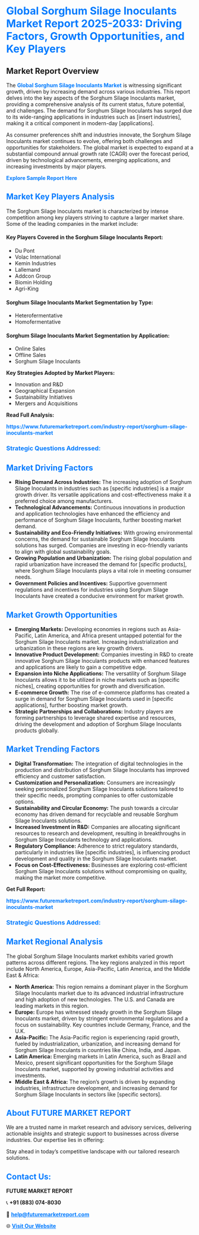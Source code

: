 <h1 style="color: #007BFF;">Global Sorghum Silage Inoculants Market Report 2025-2033: Driving Factors, Growth Opportunities, and Key Players</h1>

<section id="overview">
<h2>Market Report Overview</h2>
<p>The <a href="https://www.futuremarketreport.com/industry-report/sorghum-silage-inoculants-market" style="color: #007BFF; text-decoration: none;"><strong>Global Sorghum Silage Inoculants Market</strong></a> is witnessing significant growth, driven by increasing demand across various industries. This report delves into the key aspects of the Sorghum Silage Inoculants market, providing a comprehensive analysis of its current status, future potential, and challenges. The demand for Sorghum Silage Inoculants has surged due to its wide-ranging applications in industries such as [insert industries], making it a critical component in modern-day [applications].</p>
<p>As consumer preferences shift and industries innovate, the Sorghum Silage Inoculants market continues to evolve, offering both challenges and opportunities for stakeholders. The global market is expected to expand at a substantial compound annual growth rate (CAGR) over the forecast period, driven by technological advancements, emerging applications, and increasing investments by major players.</p>
</section>

<section id="overview">
<p><a href="https://www.futuremarketreport.com/request-sample/reportId=112037" style="color: #007BFF; text-decoration: none;"><strong>Explore Sample Report Here</strong></a></p>
</section>

<section id="key-players">
<h2 style="color: #007BFF;">Market Key Players Analysis</h2>
<p>The Sorghum Silage Inoculants market is characterized by intense competition among key players striving to capture a larger market share. Some of the leading companies in the market include:</p>
<h4>Key Players Covered in the Sorghum Silage Inoculants Report:</h4>
<ul><li>Du Pont</li><li>Volac International</li><li>Kemin Industries</li><li>Lallemand</li><li>Addcon Group</li><li>Biomin Holding</li><li>Agri-King</li></ul>
<h4>Sorghum Silage Inoculants Market Segmentation by Type:</h4>
<ul><li>Heterofermentative</li><li>Homofermentative</li></ul>

<h4>Sorghum Silage Inoculants Market Segmentation by Application:</h4>
<ul><li>Online Sales</li><li>Offline Sales</li><li>Sorghum Silage Inoculants</li></ul>
<p><strong>Key Strategies Adopted by Market Players:</strong></p>
<ul>
<li>Innovation and R&D</li>
<li>Geographical Expansion</li>
<li>Sustainability Initiatives</li>
<li>Mergers and Acquisitions</li>
</ul>
</section>

<section>
<p><strong>Read Full Analysis: </strong></p><a href="https://www.futuremarketreport.com/industry-report/sorghum-silage-inoculants-market" style="color: #007BFF; text-decoration: none;"><strong>https://www.futuremarketreport.com/industry-report/sorghum-silage-inoculants-market</strong></a>
<h3 style="color: #007BFF;">Strategic Questions Addressed:</h3>
</section>

<section id="driving-factors">
<h2 style="color: #007BFF;">Market Driving Factors</h2>
<ul>
<li><strong>Rising Demand Across Industries:</strong> The increasing adoption of Sorghum Silage Inoculants in industries such as [specific industries] is a major growth driver. Its versatile applications and cost-effectiveness make it a preferred choice among manufacturers.</li>
<li><strong>Technological Advancements:</strong> Continuous innovations in production and application technologies have enhanced the efficiency and performance of Sorghum Silage Inoculants, further boosting market demand.</li>
<li><strong>Sustainability and Eco-Friendly Initiatives:</strong> With growing environmental concerns, the demand for sustainable Sorghum Silage Inoculants solutions has surged. Companies are investing in eco-friendly variants to align with global sustainability goals.</li>
<li><strong>Growing Population and Urbanization:</strong> The rising global population and rapid urbanization have increased the demand for [specific products], where Sorghum Silage Inoculants plays a vital role in meeting consumer needs.</li>
<li><strong>Government Policies and Incentives:</strong> Supportive government regulations and incentives for industries using Sorghum Silage Inoculants have created a conducive environment for market growth.</li>
</ul>
</section>

<section id="growth-opportunities">
<h2 style="color: #007BFF;">Market Growth Opportunities</h2>
<ul>
<li><strong>Emerging Markets:</strong> Developing economies in regions such as Asia-Pacific, Latin America, and Africa present untapped potential for the Sorghum Silage Inoculants market. Increasing industrialization and urbanization in these regions are key growth drivers.</li>
<li><strong>Innovative Product Development:</strong> Companies investing in R&D to create innovative Sorghum Silage Inoculants products with enhanced features and applications are likely to gain a competitive edge.</li>
<li><strong>Expansion into Niche Applications:</strong> The versatility of Sorghum Silage Inoculants allows it to be utilized in niche markets such as [specific niches], creating opportunities for growth and diversification.</li>
<li><strong>E-commerce Growth:</strong> The rise of e-commerce platforms has created a surge in demand for Sorghum Silage Inoculants used in [specific applications], further boosting market growth.</li>
<li><strong>Strategic Partnerships and Collaborations:</strong> Industry players are forming partnerships to leverage shared expertise and resources, driving the development and adoption of Sorghum Silage Inoculants products globally.</li>
</ul>
</section>

<section id="trending-factors">
<h2 style="color: #007BFF;">Market Trending Factors</h2>
<ul>
<li><strong>Digital Transformation:</strong> The integration of digital technologies in the production and distribution of Sorghum Silage Inoculants has improved efficiency and customer satisfaction.</li>
<li><strong>Customization and Personalization:</strong> Consumers are increasingly seeking personalized Sorghum Silage Inoculants solutions tailored to their specific needs, prompting companies to offer customizable options.</li>
<li><strong>Sustainability and Circular Economy:</strong> The push towards a circular economy has driven demand for recyclable and reusable Sorghum Silage Inoculants solutions.</li>
<li><strong>Increased Investment in R&D:</strong> Companies are allocating significant resources to research and development, resulting in breakthroughs in Sorghum Silage Inoculants technology and applications.</li>
<li><strong>Regulatory Compliance:</strong> Adherence to strict regulatory standards, particularly in industries like [specific industries], is influencing product development and quality in the Sorghum Silage Inoculants market.</li>
<li><strong>Focus on Cost-Effectiveness:</strong> Businesses are exploring cost-efficient Sorghum Silage Inoculants solutions without compromising on quality, making the market more competitive.</li>
</ul>
</section>

<section>
<p><strong>Get Full Report: </strong></p><a href="https://www.futuremarketreport.com/industry-report/sorghum-silage-inoculants-market" style="color: #007BFF; text-decoration: none;"><strong>https://www.futuremarketreport.com/industry-report/sorghum-silage-inoculants-market</strong></a>
<h3 style="color: #007BFF;">Strategic Questions Addressed:</h3>
</section>


<section id="regional-analysis">
<h2 style="color: #007BFF;">Market Regional Analysis</h2>
<p>The global Sorghum Silage Inoculants market exhibits varied growth patterns across different regions. The key regions analyzed in this report include North America, Europe, Asia-Pacific, Latin America, and the Middle East & Africa:</p>
<ul>
<li><strong>North America:</strong> This region remains a dominant player in the Sorghum Silage Inoculants market due to its advanced industrial infrastructure and high adoption of new technologies. The U.S. and Canada are leading markets in this region.</li>
<li><strong>Europe:</strong> Europe has witnessed steady growth in the Sorghum Silage Inoculants market, driven by stringent environmental regulations and a focus on sustainability. Key countries include Germany, France, and the U.K.</li>
<li><strong>Asia-Pacific:</strong> The Asia-Pacific region is experiencing rapid growth, fueled by industrialization, urbanization, and increasing demand for Sorghum Silage Inoculants in countries like China, India, and Japan.</li>
<li><strong>Latin America:</strong> Emerging markets in Latin America, such as Brazil and Mexico, present significant opportunities for the Sorghum Silage Inoculants market, supported by growing industrial activities and investments.</li>
<li><strong>Middle East & Africa:</strong> The region’s growth is driven by expanding industries, infrastructure development, and increasing demand for Sorghum Silage Inoculants in sectors like [specific sectors].</li>
</ul>
</section>

<footer>
<h2 style="color: #007BFF;">About FUTURE MARKET REPORT</h2>
<p>We are a trusted name in market research and advisory services, delivering actionable insights and strategic support to businesses across diverse industries. Our expertise lies in offering:</p>

<p>Stay ahead in today’s competitive landscape with our tailored research solutions.</p>

<h2 style="color: #007BFF;">Contact Us:</h2>
<p><strong>FUTURE MARKET REPORT</strong></p>
<p>📞 <strong>+91 (883) 074-8030</strong></p>
<p>📧 <strong><a href="mailto:help@futuremarketreport.com" style="color: #007BFF;">help@futuremarketreport.com</a></strong></p>
<p>🌐 <strong><a href="https://www.futuremarketreport.com/" style="color: #007BFF;">Visit Our Website</a></strong></p>
</footer>